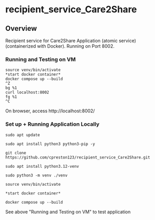 # recipient_service_Care2Share

## Overview
Recipient service for Care2Share Application (atomic service) (containerized with Docker).
Running on Port 8002. 

### Running and Testing on VM
```
source venv/bin/activate
*start docker container*
docker compose up --build
^Z
bg %1
curl localhost:8002
fg %1
^C
```
On browser, access http://localhost:8002/


### Set up + Running Application Locally
```
sudo apt update

sudo apt install python3 python3-pip -y

git clone https://github.com/cpreston123/recipient_service_Care2Share.git

sudo apt install python3.12-venv

sudo python3 -m venv ./venv

source venv/bin/activate

*start docker container*

docker compose up --build
```
See above "Running and Testing on VM" to test application

